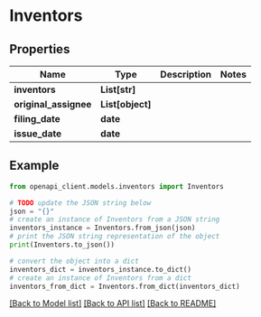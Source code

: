 # Inventors


## Properties

Name | Type | Description | Notes
------------ | ------------- | ------------- | -------------
**inventors** | **List[str]** |  | 
**original_assignee** | **List[object]** |  | 
**filing_date** | **date** |  | 
**issue_date** | **date** |  | 

## Example

```python
from openapi_client.models.inventors import Inventors

# TODO update the JSON string below
json = "{}"
# create an instance of Inventors from a JSON string
inventors_instance = Inventors.from_json(json)
# print the JSON string representation of the object
print(Inventors.to_json())

# convert the object into a dict
inventors_dict = inventors_instance.to_dict()
# create an instance of Inventors from a dict
inventors_from_dict = Inventors.from_dict(inventors_dict)
```
[[Back to Model list]](../README.md#documentation-for-models) [[Back to API list]](../README.md#documentation-for-api-endpoints) [[Back to README]](../README.md)


